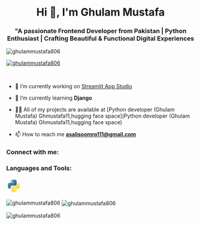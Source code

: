 <h1 align="center">Hi 👋, I'm Ghulam Mustafa</h1>
<h3 align="center">"A passionate Frontend Developer from Pakistan | Python Enthusiast | Crafting Beautiful & Functional Digital Experiences</h3>

<p align="left"> <img src="https://komarev.com/ghpvc/?username=ghulammustafa806&label=Profile%20views&color=0e75b6&style=flat" alt="ghulammustafa806" /> </p>

<p align="left"> <a href="https://github.com/ryo-ma/github-profile-trophy"><img src="https://github-profile-trophy.vercel.app/?username=ghulammustafa806" alt="ghulammustafa806" /></a> </p>

<p align="left"> <a href="https://twitter.com/" target="blank"><img src="https://img.shields.io/twitter/follow/?logo=twitter&style=for-the-badge" alt="" /></a> </p>

- 🔭 I’m currently working on [Streamlit App Studio](https://huggingface.co/spaces/Ghmustafa11/health-analyzer-app/resolve/main/app.py)

- 🌱 I’m currently learning **Django**

- 👨‍💻 All of my projects are available at [Python developer (Ghulam Mustafa) Ghmustafa11,hugging face space](Python developer (Ghulam Mustafa) Ghmustafa11,hugging face space)

- 📫 How to reach me **asalisoomro111@gmail.com**

<h3 align="left">Connect with me:</h3>
<p align="left">
</p>

<h3 align="left">Languages and Tools:</h3>
<p align="left"> <a href="https://www.python.org" target="_blank" rel="noreferrer"> <img src="https://raw.githubusercontent.com/devicons/devicon/master/icons/python/python-original.svg" alt="python" width="40" height="40"/> </a> </p>

<p><img align="left" src="https://github-readme-stats.vercel.app/api/top-langs?username=ghulammustafa806&show_icons=true&locale=en&layout=compact" alt="ghulammustafa806" /></p>

<p>&nbsp;<img align="center" src="https://github-readme-stats.vercel.app/api?username=ghulammustafa806&show_icons=true&locale=en" alt="ghulammustafa806" /></p>

<p><img align="center" src="https://github-readme-streak-stats.herokuapp.com/?user=ghulammustafa806&" alt="ghulammustafa806" /></p>
